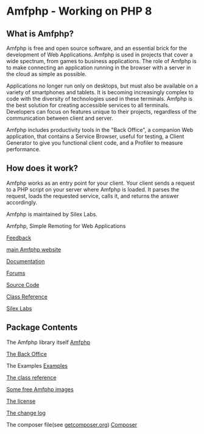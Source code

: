 
# Amfphp - Working on PHP 8
## What is Amfphp?

Amfphp is free and open source software, and an essential brick for the development of Web Applications. Amfphp is used in projects that cover a wide spectrum, from games to business applications. The role of Amfphp is to make connecting an application running in the browser with a server in the cloud as simple as possible.

Applications no longer run only on desktops, but must also be available on a variety of smartphones and tablets. It is becoming increasingly complex to code with the diversity of technologies used in these terminals. Amfphp is the best solution for creating accessible services to all terminals. Developers can focus on features unique to their projects, regardless of the communication between client and server.

Amfphp includes productivity tools in the "Back Office", a companion Web application, that contains a Service Browser, useful for testing, a Client Generator to give you functional client code, and a Profiler to measure performance.
  
## How does it work?


Amfphp works as an entry point for your client. Your client sends a request to a PHP script on your server where Amfphp is loaded. It parses the request, loads the requested service, calls it, and returns the answer accordingly.

Amfphp is maintained by Silex Labs. 

Amfphp, Simple Remoting for Web Applications

[Feedback](http://www.silexlabs.org/amfphp/feedback/)

[main Amfphp website](http://silexlabs.org/amfphp/)

[Documentation](http://silexlabs.org/amfphp/documentation/)

[Forums](http://www.silexlabs.org/groups/amfphp/amfphp-users/)

[Source Code](https://github.com/silexlabs/amfphp-2.0)

[Class Reference](http://community.silexlabs.org/amfphp/reference/)

[Silex Labs](http://www.silexlabs.org/)

## Package Contents
The Amfphp library itself [Amfphp](./Amfphp)

[The Back Office](./BackOffice)

The Examples [Examples](./Examples)

[The class reference](./doc/) 

[Some free Amfphp images](./goodies/)

[The license](./license.txt)

[The change log ](./changelog.txt)

The composer file(see [getcomposer.org](http://getcomposer.org)) [Composer](./composer.json)



